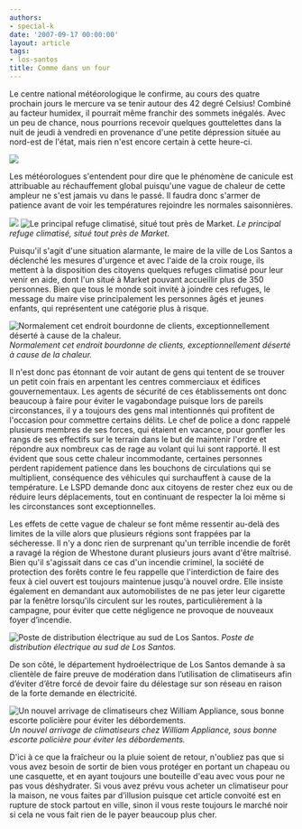 ```yaml
---
authors:
- special-k
date: '2007-09-17 00:00:00'
layout: article
tags:
- los-santos
title: Comme dans un four
---
```



Le centre national météorologique le confirme, au cours des quatre prochain jours le mercure va se tenir autour des 42 degré Celsius! Combiné au facteur humidex, il pourrait même franchir des sommets inégalés. Avec un peu de chance, nous pourrions recevoir quelques gouttelettes dans la nuit de jeudi à vendredi en provenance d'une petite dépression située au nord-est de l'état, mais rien n'est encore certain à cette heure-ci.

![](/content/images/2005/01/Heatwave_-_wforecast.jpg)

Les météorologues s'entendent pour dire que le phénomène de canicule est attribuable au réchauffement global puisqu'une vague de chaleur de cette ampleur ne s'est jamais vu dans le passé. Il faudra donc s'armer de patience avant de voir les températures rejoindre les normales saisonnières.

![](/content/images/2005/01/Heatwave_-_medic1.jpg)
![Le principal refuge climatisé, situé tout près de Market.](/content/images/2005/01/Heatwave_-_medic2.jpg)
_Le principal refuge climatisé, situé tout près de Market._

Puisqu'il s'agit d'une situation alarmante, le maire de la ville de Los Santos a déclenché les mesures d'urgence et avec l'aide de la croix rouge, ils mettent à la disposition des citoyens quelques refuges climatisé pour leur venir en aide, dont l'un situé à Market pouvant accueillir plus de 350 personnes. Bien que tous le monde soit invité à joindre ces refuges, le message du maire vise principalement les personnes âgés et jeunes enfants, qui représentent une catégorie plus à risque.

![Normalement cet endroit bourdonne de clients, exceptionnellement déserté à cause de la chaleur.](/content/images/2005/01/Heatwave_-_nocrowd.jpg)
_Normalement cet endroit bourdonne de clients, exceptionnellement déserté à cause de la chaleur._[](/content/images/2005/01/Heatwave_-_article_title.jpg)

Il n'est donc pas étonnant de voir autant de gens qui tentent de se trouver un petit coin frais en arpentant les centres commerciaux et édifices gouvernementaux. Les agents de sécurité de ces établissements ont donc beaucoup à faire pour éviter le vagabondage puisque lors de pareils circonstances, il y a toujours des gens mal intentionnés qui profitent de l'occasion pour commettre certains délits. Le chef de police a donc rappelé plusieurs membres de ses forces, qui étaient en vacance, pour gonfler les rangs de ses effectifs sur le terrain dans le but de maintenir l'ordre et répondre aux nombreux cas de rage au volant qui lui sont rapporté. Il est évident que sous cette chaleur incommodante, certaines personnes perdent rapidement patience dans les bouchons de circulations qui se multiplient, conséquence des véhicules qui surchauffent à cause de la température. Le LSPD demande donc aux citoyens de rester chez eux ou de réduire leurs déplacements, tout en continuant de respecter la loi même si les circonstances sont exceptionnelles.

Les effets de cette vague de chaleur se font même ressentir au-delà des limites de la ville alors que plusieurs régions sont frappées par la sécheresse. Il n'y a donc rien de surprenant qu'un terrible incendie de forêt a ravagé la région de Whestone durant plusieurs jours avant d'être maîtrisé. Bien qu'il s'agissait dans ce cas d'un incendie criminel, la société de protection des forêts contre le feu rappelle que l'interdiction de faire des feux à ciel ouvert est toujours maintenue jusqu'à nouvel ordre. Elle insiste également en demandant aux automobilistes de ne pas jeter leur cigarette par la fenêtre lorsqu'ils circulent sur les routes, particulièrement à la campagne, pour éviter que cette négligence ne provoque de nouveaux foyer d’incendie.

![Poste de distribution électrique au sud de Los Santos.](/content/images/2005/01/Heatwave_-_hydrostation.jpg)
_Poste de distribution électrique au sud de Los Santos._

De son côté, le département hydroélectrique de Los Santos demande à sa clientèle de faire preuve de modération dans l’utilisation de climatiseurs afin d’éviter d’être forcé de devoir faire du délestage sur son réseau en raison de la forte demande en électricité.

![Un nouvel arrivage de climatiseurs chez William Appliance, sous bonne escorte policière pour éviter les débordements.](/content/images/2005/01/Heatwave_-_acdelivery.jpg)
_Un nouvel arrivage de climatiseurs chez William Appliance, sous bonne escorte policière pour éviter les débordements._

D'ici à ce que la fraîcheur ou la pluie soient de retour, n'oubliez pas que si vous avez besoin de sortir de bien vous protéger en portant un chapeau ou une casquette, et en ayant toujours une bouteille d'eau avec vous pour ne pas vous déshydrater. Si vous avez prévu vous acheter un climatiseur pour la maison, ne vous faites par d’illusion puisque cet article convoité est en rupture de stock partout en ville, sinon il vous reste toujours le marché noir si cela ne vous fait rien de le payer beaucoup plus cher.